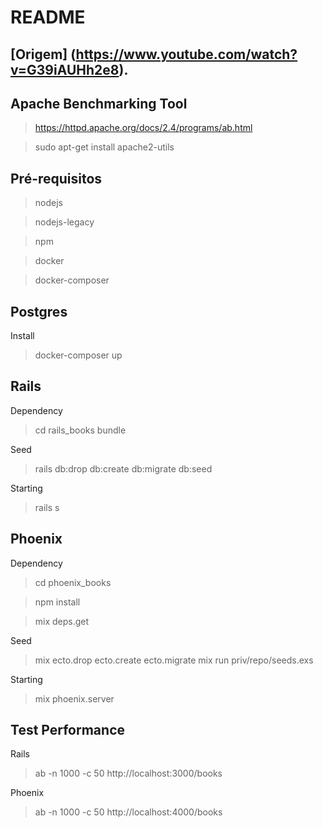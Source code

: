 README
==
[Origem] (https://www.youtube.com/watch?v=G39iAUHh2e8).
--------

Apache Benchmarking Tool
------
> https://httpd.apache.org/docs/2.4/programs/ab.html

> sudo apt-get install apache2-utils

Pré-requisitos
---
> nodejs

> nodejs-legacy

> npm

> docker

> docker-composer

Postgres
---
Install
> docker-composer up

Rails
--

Dependency
> cd rails_books
> bundle

Seed
>rails db:drop db:create db:migrate db:seed

Starting
> rails s

Phoenix
--

Dependency

> cd phoenix_books

> npm install

> mix deps.get

Seed
> mix ecto.drop ecto.create ecto.migrate
> mix run priv/repo/seeds.exs

Starting
> mix phoenix.server

Test Performance
--
Rails

> ab -n 1000 -c 50 http://localhost:3000/books

Phoenix
> ab -n 1000 -c 50 http://localhost:4000/books
